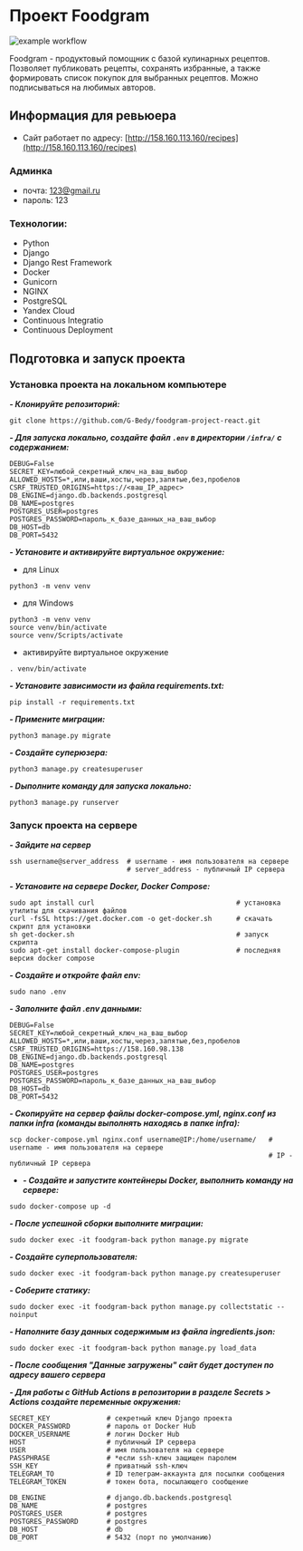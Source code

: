 # Проект Foodgram

![example workflow](https://github.com/G-Bedy/foodgram-project-react/actions/workflows/main.yml/badge.svg)  

Foodgram - продуктовый помощник с базой кулинарных рецептов. Позволяет публиковать рецепты, сохранять избранные, а также формировать список покупок для выбранных рецептов. Можно подписываться на любимых авторов.

## Информация для ревьюера

- Сайт работает по адресу: [http://158.160.113.160/recipes](http://158.160.113.160/recipes)

### Админка

- почта: 123@gmail.ru
- пароль: 123


### Технологии:
- Python
- Django
- Django Rest Framework
- Docker
- Gunicorn
- NGINX
- PostgreSQL
- Yandex Cloud
- Continuous Integratio
- Continuous Deployment


## Подготовка и запуск проекта
### Установка проекта на локальном компьютере
***- Клонируйте репозиторий:***
```
git clone https://github.com/G-Bedy/foodgram-project-react.git
```

***- Для запуска локально, создайте файл `.env` в директории `/infra/` с содержанием:***
```
DEBUG=False
SECRET_KEY=любой_секретный_ключ_на_ваш_выбор
ALLOWED_HOSTS=*,или,ваши,хосты,через,запятые,без,пробелов
CSRF_TRUSTED_ORIGINS=https://<ваш_IP_адрес>
DB_ENGINE=django.db.backends.postgresql
DB_NAME=postgres
POSTGRES_USER=postgres
POSTGRES_PASSWORD=пароль_к_базе_данных_на_ваш_выбор
DB_HOST=db
DB_PORT=5432
```
***- Установите и активируйте виртуальное окружение:***
- для Linux
```
python3 -m venv venv
```
- для Windows
```
python3 -m venv venv
source venv/bin/activate
source venv/Scripts/activate
```
- активируйте виртуальное окружение
```
. venv/bin/activate
```

***- Установите зависимости из файла requirements.txt:***
```
pip install -r requirements.txt
```

***- Примените миграции:***
```
python3 manage.py migrate
```
***- Создайте суперюзера:***
```
python3 manage.py createsuperuser
```
***- Dыполните команду для запуска локально:***
```
python3 manage.py runserver
```

### Запуск проекта на сервере

***- Зайдите на сервер***
```
ssh username@server_address  # username - имя пользователя на сервере
                             # server_address - публичный IP сервера
```

***- Установите на сервере Docker, Docker Compose:***
```
sudo apt install curl                                   # установка утилиты для скачивания файлов
curl -fsSL https://get.docker.com -o get-docker.sh      # скачать скрипт для установки
sh get-docker.sh                                        # запуск скрипта
sudo apt-get install docker-compose-plugin              # последняя версия docker compose
```

***- Создайте и откройте файл env:***

```
sudo nano .env
```
***- Заполните файл .env данными:***
```
DEBUG=False
SECRET_KEY=любой_секретный_ключ_на_ваш_выбор
ALLOWED_HOSTS=*,или,ваши,хосты,через,запятые,без,пробелов
CSRF_TRUSTED_ORIGINS=https://158.160.98.138
DB_ENGINE=django.db.backends.postgresql
DB_NAME=postgres
POSTGRES_USER=postgres
POSTGRES_PASSWORD=пароль_к_базе_данных_на_ваш_выбор
DB_HOST=db
DB_PORT=5432
```

***- Скопируйте на сервер файлы docker-compose.yml, nginx.conf из папки infra (команды выполнять находясь в папке infra):***
```
scp docker-compose.yml nginx.conf username@IP:/home/username/   # username - имя пользователя на сервере
                                                                # IP - публичный IP сервера
```

- ***- Создайте и запустите контейнеры Docker, выполнить команду на сервере:***
```
sudo docker-compose up -d
```

***- После успешной сборки выполните миграции:***
```
sudo docker exec -it foodgram-back python manage.py migrate
```

***- Создайте суперпользователя:***
```
sudo docker exec -it foodgram-back python manage.py createsuperuser
```

***- Соберите статику:***
```
sudo docker exec -it foodgram-back python manage.py collectstatic --noinput
```

***- Наполните базу данных содержимым из файла ingredients.json:***
```
sudo docker exec -it foodgram-back python manage.py load_data 
```
***- После сообщения "Данные загружены" сайт будет доступен по адресу вашего сервера***



***- Для работы с GitHub Actions в репозитории в разделе Secrets > Actions создайте переменные окружения:***
```
SECRET_KEY              # секретный ключ Django проекта
DOCKER_PASSWORD         # пароль от Docker Hub
DOCKER_USERNAME         # логин Docker Hub
HOST                    # публичный IP сервера
USER                    # имя пользователя на сервере
PASSPHRASE              # *если ssh-ключ защищен паролем
SSH_KEY                 # приватный ssh-ключ
TELEGRAM_TO             # ID телеграм-аккаунта для посылки сообщения
TELEGRAM_TOKEN          # токен бота, посылающего сообщение

DB_ENGINE               # django.db.backends.postgresql
DB_NAME                 # postgres
POSTGRES_USER           # postgres
POSTGRES_PASSWORD       # postgres
DB_HOST                 # db
DB_PORT                 # 5432 (порт по умолчанию)
```